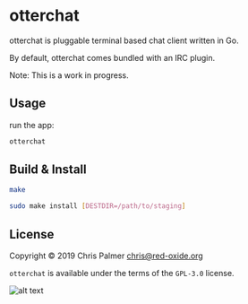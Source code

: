 
# otterchat

otterchat is pluggable terminal based chat client written in Go.

By default, otterchat comes bundled with an IRC plugin.

Note: This is a work in progress.

## Usage

run the app:

```bash
otterchat
```

## Build & Install

```bash
make
```

```bash
sudo make install [DESTDIR=/path/to/staging]
```

## License

Copyright © 2019 Chris Palmer <chris@red-oxide.org>

`otterchat` is available under the terms of the `GPL-3.0` license.

![alt text](https://github.com/red-oxide/org/raw/master/GPLv3.svg.png "GPLv3")
